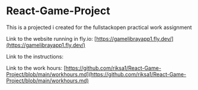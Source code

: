 # React-Game-Project
This is a projected i created for the fullstackopen practical work assignment

Link to the website running in fly.io: [https://gamelibrayapp1.fly.dev/](https://gamelibrayapp1.fly.dev/)

Link to the instructions: 

Link to the work hours: [https://github.com/riksa1/React-Game-Project/blob/main/workhours.md](https://github.com/riksa1/React-Game-Project/blob/main/workhours.md)
